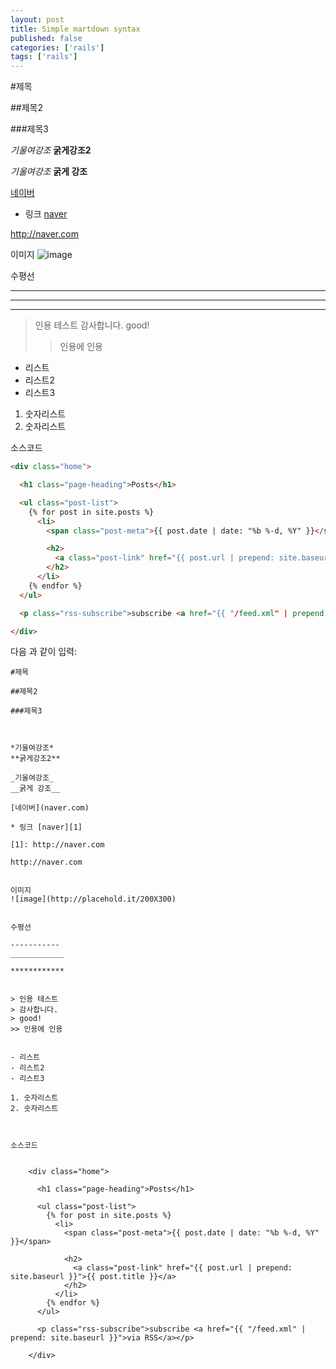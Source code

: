 ```yaml
---
layout: post
title: Simple martdown syntax
published: false
categories: ['rails']
tags: ['rails']
---
```


#제목

##제목2

###제목3



*기울여강조*
**굵게강조2**

_기울여강조_
__굵게 강조__

[네이버](naver.com)

* 링크 [naver][1]

[1]: http://naver.com

http://naver.com


이미지
![image](http://placehold.it/200X300)


수평선

-----------
____________

************


> 인용 테스트
> 감사합니다.
> good!
>> 인용에 인용


- 리스트
- 리스트2
- 리스트3

1. 숫자리스트
2. 숫자리스트



소스코드

``` html
<div class="home">

  <h1 class="page-heading">Posts</h1>

  <ul class="post-list">
    {% for post in site.posts %}
      <li>
        <span class="post-meta">{{ post.date | date: "%b %-d, %Y" }}</span>

        <h2>
          <a class="post-link" href="{{ post.url | prepend: site.baseurl }}">{{ post.title }}</a>
        </h2>
      </li>
    {% endfor %}
  </ul>

  <p class="rss-subscribe">subscribe <a href="{{ "/feed.xml" | prepend: site.baseurl }}">via RSS</a></p>

</div>
```

다음 과 같이 입력:

	#제목

	##제목2

	###제목3



	*기울여강조*
	**굵게강조2**

	_기울여강조_
	__굵게 강조__

	[네이버](naver.com)

	* 링크 [naver][1]

	[1]: http://naver.com

	http://naver.com


	이미지
	![image](http://placehold.it/200X300)


	수평선

	-----------
	____________

	************


	> 인용 테스트
	> 감사합니다.
	> good!
	>> 인용에 인용


	- 리스트
	- 리스트2
	- 리스트3

	1. 숫자리스트
	2. 숫자리스트



	소스코드


		<div class="home">

		  <h1 class="page-heading">Posts</h1>

		  <ul class="post-list">
		    {% for post in site.posts %}
		      <li>
		        <span class="post-meta">{{ post.date | date: "%b %-d, %Y" }}</span>

		        <h2>
		          <a class="post-link" href="{{ post.url | prepend: site.baseurl }}">{{ post.title }}</a>
		        </h2>
		      </li>
		    {% endfor %}
		  </ul>

		  <p class="rss-subscribe">subscribe <a href="{{ "/feed.xml" | prepend: site.baseurl }}">via RSS</a></p>

		</div>







